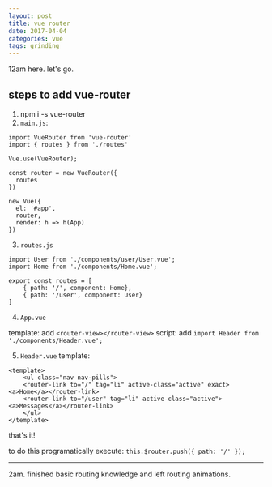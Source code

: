 ```yaml
---
layout: post
title: vue router
date: 2017-04-04
categories: vue
tags: grinding
---
```


12am here. let's go.

steps to add vue-router
---

1. npm i -s vue-router
2. `main.js`:

```
import VueRouter from 'vue-router'
import { routes } from './routes'

Vue.use(VueRouter);

const router = new VueRouter({
  routes
})

new Vue({
  el: '#app',
  router,
  render: h => h(App)
})
```

3. `routes.js`

```
import User from './components/user/User.vue';
import Home from './components/Home.vue';

export const routes = [
    { path: '/', component: Home},
    { path: '/user', component: User}
]
```

4. `App.vue` 

template: add `<router-view></router-view>`
script: add `import Header from './components/Header.vue';`

5. `Header.vue` template:

```
<template>
    <ul class="nav nav-pills">
    <router-link to="/" tag="li" active-class="active" exact><a>Home</a></router-link>
    <router-link to="/user" tag="li" active-class="active"><a>Messages</a></router-link>
    </ul>
</template>
```

that's it!

to do this programatically execute: `this.$router.push({ path: '/' });`

---

2am. finished basic routing knowledge and left routing animations.
